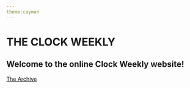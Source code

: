 ```yaml
---
theme:cayman
---
```

<html>
  <h1>THE CLOCK WEEKLY</h1>
  <h2>Welcome to the online Clock Weekly website!</h2>
  <a href="archive.html">The Archive</a>
</html>
